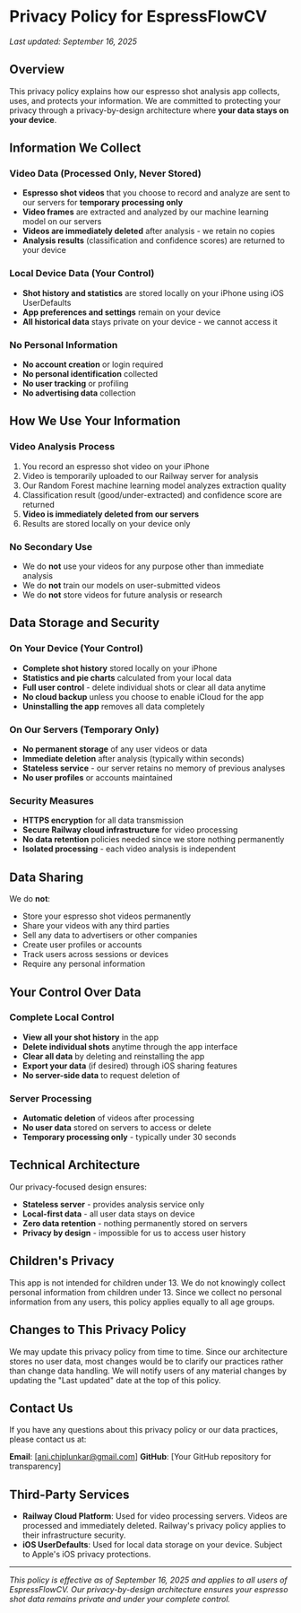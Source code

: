 # Privacy Policy for EspressFlowCV

*Last updated: September 16, 2025*

## Overview

This privacy policy explains how our espresso shot analysis app collects, uses, and protects your information. We are committed to protecting your privacy through a privacy-by-design architecture where **your data stays on your device**.

## Information We Collect

### Video Data (Processed Only, Never Stored)
- **Espresso shot videos** that you choose to record and analyze are sent to our servers for **temporary processing only**
- **Video frames** are extracted and analyzed by our machine learning model on our servers
- **Videos are immediately deleted** after analysis - we retain no copies
- **Analysis results** (classification and confidence scores) are returned to your device

### Local Device Data (Your Control)
- **Shot history and statistics** are stored locally on your iPhone using iOS UserDefaults
- **App preferences and settings** remain on your device
- **All historical data** stays private on your device - we cannot access it

### No Personal Information
- **No account creation** or login required
- **No personal identification** collected
- **No user tracking** or profiling
- **No advertising data** collection

## How We Use Your Information

### Video Analysis Process
1. You record an espresso shot video on your iPhone
2. Video is temporarily uploaded to our Railway server for analysis
3. Our Random Forest machine learning model analyzes extraction quality
4. Classification result (good/under-extracted) and confidence score are returned
5. **Video is immediately deleted from our servers**
6. Results are stored locally on your device only

### No Secondary Use
- We do **not** use your videos for any purpose other than immediate analysis
- We do **not** train our models on user-submitted videos
- We do **not** store videos for future analysis or research

## Data Storage and Security

### On Your Device (Your Control)
- **Complete shot history** stored locally on your iPhone
- **Statistics and pie charts** calculated from your local data
- **Full user control** - delete individual shots or clear all data anytime
- **No cloud backup** unless you choose to enable iCloud for the app
- **Uninstalling the app** removes all data completely

### On Our Servers (Temporary Only)
- **No permanent storage** of any user videos or data
- **Immediate deletion** after analysis (typically within seconds)
- **Stateless service** - our server retains no memory of previous analyses
- **No user profiles** or accounts maintained

### Security Measures
- **HTTPS encryption** for all data transmission
- **Secure Railway cloud infrastructure** for video processing
- **No data retention** policies needed since we store nothing permanently
- **Isolated processing** - each video analysis is independent

## Data Sharing

We do **not**:
- Store your espresso shot videos permanently
- Share your videos with any third parties
- Sell any data to advertisers or other companies
- Create user profiles or accounts
- Track users across sessions or devices
- Require any personal information

## Your Control Over Data

### Complete Local Control
- **View all your shot history** in the app
- **Delete individual shots** anytime through the app interface
- **Clear all data** by deleting and reinstalling the app
- **Export your data** (if desired) through iOS sharing features
- **No server-side data** to request deletion of

### Server Processing
- **Automatic deletion** of videos after processing
- **No user data** stored on servers to access or delete
- **Temporary processing only** - typically under 30 seconds

## Technical Architecture

Our privacy-focused design ensures:
- **Stateless server** - provides analysis service only
- **Local-first data** - all user data stays on device
- **Zero data retention** - nothing permanently stored on servers
- **Privacy by design** - impossible for us to access user history

## Children's Privacy

This app is not intended for children under 13. We do not knowingly collect personal information from children under 13. Since we collect no personal information from any users, this policy applies equally to all age groups.

## Changes to This Privacy Policy

We may update this privacy policy from time to time. Since our architecture stores no user data, most changes would be to clarify our practices rather than change data handling. We will notify users of any material changes by updating the "Last updated" date at the top of this policy.

## Contact Us

If you have any questions about this privacy policy or our data practices, please contact us at:

**Email**: [ani.chiplunkar@gmail.com]
**GitHub**: [Your GitHub repository for transparency]

## Third-Party Services

- **Railway Cloud Platform**: Used for video processing servers. Videos are processed and immediately deleted. Railway's privacy policy applies to their infrastructure security.
- **iOS UserDefaults**: Used for local data storage on your device. Subject to Apple's iOS privacy protections.

---

*This policy is effective as of September 16, 2025 and applies to all users of EspressFlowCV. Our privacy-by-design architecture ensures your espresso shot data remains private and under your complete control.*